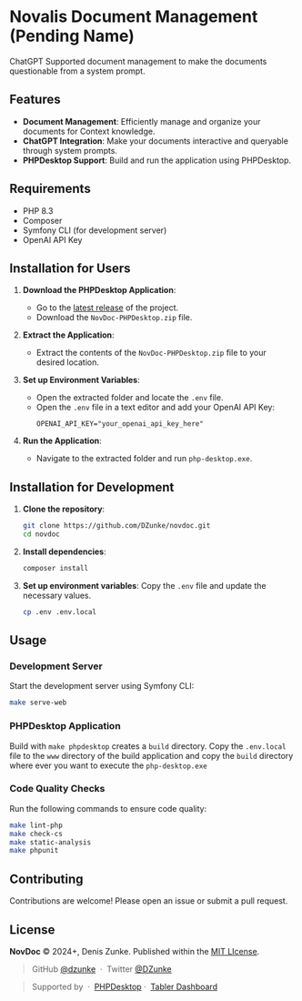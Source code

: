 # Novalis Document Management (Pending Name)

ChatGPT Supported document management to make the documents questionable from a system prompt.

## Features

- **Document Management**: Efficiently manage and organize your documents for Context knowledge.
- **ChatGPT Integration**: Make your documents interactive and queryable through system prompts.
- **PHPDesktop Support**: Build and run the application using PHPDesktop.

## Requirements

- PHP 8.3
- Composer
- Symfony CLI (for development server)
- OpenAI API Key

## Installation for Users

1. **Download the PHPDesktop Application**:
    - Go to the [latest release](https://github.com/DZunke/novdoc/releases/latest) of the project.
    - Download the `NovDoc-PHPDesktop.zip` file.


2. **Extract the Application**:
    - Extract the contents of the `NovDoc-PHPDesktop.zip` file to your desired location.


3. **Set up Environment Variables**:
    - Open the extracted folder and locate the `.env` file.
    - Open the `.env` file in a text editor and add your OpenAI API Key:
      ```dotenv
      OPENAI_API_KEY="your_openai_api_key_here"
      ```


4. **Run the Application**:
    - Navigate to the extracted folder and run `php-desktop.exe`.

## Installation for Development

1. **Clone the repository**:
    ```sh
    git clone https://github.com/DZunke/novdoc.git
    cd novdoc
    ```

2. **Install dependencies**:
    ```sh
    composer install
    ```

3. **Set up environment variables**:
   Copy the `.env` file and update the necessary values.
    ```sh
    cp .env .env.local
    ```
   
## Usage

### Development Server

Start the development server using Symfony CLI:
```sh
make serve-web
```

### PHPDesktop Application

Build with `make phpdesktop` creates a `build` directory. Copy the `.env.local` file to the `www` directory
of the build application and copy the `build` directory where ever you want to execute the `php-desktop.exe`

### Code Quality Checks

Run the following commands to ensure code quality:

```sh
make lint-php
make check-cs
make static-analysis
make phpunit
```

## Contributing

Contributions are welcome! Please open an issue or submit a pull request.

## License

**NovDoc** © 2024+, Denis Zunke. Published within the [MIT LIcense](https://mit-license.org/).

> GitHub [@dzunke](https://github.com/DZunke) &nbsp;&middot;&nbsp;
> Twitter [@DZunke](https://twitter.com/DZunke)

> Supported by &nbsp;&middot;&nbsp;
> [PHPDesktop](https://github.com/cztomczak/phpdesktop)&nbsp;&middot;&nbsp;
> [Tabler Dashboard](https://tabler.io)
